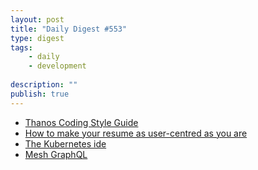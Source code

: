 ```yaml
---
layout: post
title: "Daily Digest #553"
type: digest
tags: 
    - daily
    - development
    
description: ""
publish: true
---
```


- [Thanos Coding Style Guide](https://thanos.io/contributing/coding-style-guide.md/)
- [How to make your resume as user-centred as you are](https://uxplanet.org/how-to-make-your-resume-as-user-centred-as-your-design-practise-45e4a0947db1)
- [The Kubernetes ide](https://k8slens.dev/)
- [Mesh GraphQL](https://graphql-mesh.com/docs/getting-started/introduction/)
